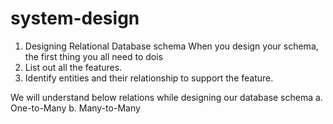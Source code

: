 # system-design
1. Designing Relational Database schema
When you design your schema, the first thing you all need to dois
 1. List out all the features.
 2. Identify entities and their relationship to support the feature.
 
We will understand below relations while designing our database schema
   a. One-to-Many
   b. Many-to-Many

